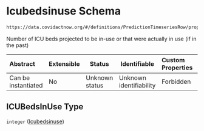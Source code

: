 # Icubedsinuse Schema

```txt
https://data.covidactnow.org/#/definitions/PredictionTimeseriesRow/properties/ICUBedsInUse
```

Number of ICU beds projected to be in-use or that were actually in use (if in the past)


| Abstract            | Extensible | Status         | Identifiable            | Custom Properties | Additional Properties | Access Restrictions | Defined In                                                   |
| :------------------ | ---------- | -------------- | ----------------------- | :---------------- | --------------------- | ------------------- | ------------------------------------------------------------ |
| Can be instantiated | No         | Unknown status | Unknown identifiability | Forbidden         | Allowed               | none                | [schemas.json\*](../out/schemas.json "open original schema") |

## ICUBedsInUse Type

`integer` ([Icubedsinuse](schemas-definitions-predictiontimeseriesrow-properties-icubedsinuse.md))
